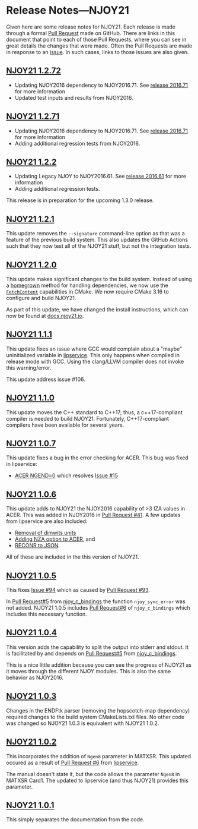 # Release Notes&mdash;NJOY21
Given here are some release notes for NJOY21. Each release is made through a formal [Pull Request](https://github.com/njoy/NJOY21/pulls) made on GitHub. There are links in this document that point to each of those Pull Requests, where you can see in great details the changes that were made. Often the Pull Requests are made in response to an [issue](https://github.com/njoy/NJOY21/issues). In such cases, links to those issues are also given.

## [NJOY21 1.2.72](https://github.com/njoy/NJOY21/pull/183)
- Updating NJOY2016 dependency to NJOY2016.71. See [release 2016.71](https://github.com/njoy/NJOY2016/releases/tag/2016.72) for more information
- Updated test inputs and results from NJOY2016.

## [NJOY21 1.2.71](https://github.com/njoy/NJOY21/pull/179)
- Updating NJOY2016 dependency to NJOY2016.71. See [release 2016.71](https://github.com/njoy/NJOY2016/releases/tag/2016.71) for more information
- Adding additional regression tests from NJOY2016.

## [NJOY21 1.2.2](https://github.com/njoy/NJOY21/pull/142)
- Updating Legacy NJOY to NJOY2016.61. See [release 2016.61](https://github.com/njoy/NJOY2016/releases/tag/2016.61) for more information
- Adding additional regression tests.

This release is in preparation for the upcoming 1.3.0 release.

## [NJOY21 1.2.1](https://github.com/njoy/NJOY21/pull/126)
This update removes the `--signature` command-line option as that was a feature of the previous build system. This also updates the GitHub Actions such that they now test all of the NJOY21 stuff, but not the integration tests.

## [NJOY21 1.2.0](https://github.com/njoy/NJOY21/pull/122)
This update makes significant changes to the build system. Instead of using a [homegrown](https://github.com/njoy/metaconfigure) method for handling dependencies, we now use the [`FetchContent`](https://cmake.org/cmake/help/v3.16/module/FetchContent.html) capabilities in CMake. We now require CMake 3.16 to configure and build NJOY21.

As part of this update, we have changed the install instructions, which can now be found at [docs.njoy21.io](https://docs.njoy21.io/install.html).

## [NJOY21 1.1.1](https://github.com/njoy/NJOY21/pull/107)
This update fixes an issue where GCC would complain about a "maybe" uninitialized variable in [lipservice](https://github.com/njoy/lipservice). This only happens when compiled in release mode with GCC. Using the clang/LLVM compiler does not invoke this warning/error.

This update address issue #106.

## [NJOY21 1.1.0](https://github.com/njoy/NJOY21/pull/104)
This update moves the C++ standard to C++17; thus, a c++17-compliant compiler is needed to build NJOY21. Fortunately, C++17-compliant compilers have been available for several years.

## [NJOY21 1.0.7](https://github.com/njoy/NJOY21/pull/101)
This update fixes a bug in the error checking for ACER. This bug was fixed in lipservice:

- [ACER NGEND=0](https://github.com/njoy/lipservice/pull/14) which resolves [Issue #15](https://github.com/njoy/lipservice/issues/15)

## [NJOY21 1.0.6](https://github.com/njoy/NJOY21/pull/99)
This update adds to NJOY21 the NJOY2016 capability of >3 IZA values in ACER. This was added in NJOY2016 in [Pull Request #41](https://github.com/njoy/NJOY2016/pull/141). A few updates from lipservice are also included:

- [Removal of dimwits units](https://github.com/njoy/lipservice/pull/10)
- [Adding NZA option to ACER](https://github.com/njoy/lipservice/pull/11), and
- [RECONR to JSON](https://github.com/njoy/lipservice/pull/12).

All of these are included in the this version of NJOY21.
## [NJOY21 1.0.5](https://github.com/njoy/NJOY21/pull/95)
This fixes [Issue \#94](https://github.com/njoy/NJOY21/issues/94) which as caused by [Pull Request \#93](https://github.com/njoy/NJOY21/pull/93).

In [Pull Request#5](https://github.com/njoy/njoy_c_bindings/pull/5) from [njoy_c_bindings](https://github.com/njoy/njoy_c_bindings) the function `njoy_sync_error` was not added. NJOY21 1.0.5 includes [Pull Request#6](https://github.com/njoy/njoy_c_bindings/pull/6) of `njoy_c_bindings` which includes this necessary function.

## [NJOY21 1.0.4](https://github.com/njoy/NJOY21/pull/93)
This version adds the capability to split the output into stderr and stdout. It is facilitated by and depends on [Pull Request#5](https://github.com/njoy/njoy_c_bindings/pull/5) from [njoy_c_bindings](https://github.com/njoy/njoy_c_bindings).

This is a nice little addition because you can see the progress of NJOY21 as it moves through the different NJOY modules. This is also the same behavior as NJOY2016.

## [NJOY21 1.0.3](https://github.com/njoy/NJOY21/pull/92)
Changes in the ENDFtk parser (removing the hopscotch-map dependency) required changes to the build system CMakeLists.txt files. No other code was changed so NJOY21 1.0.3 is equivalent with NJOY21 1.0.2.

## [NJOY21 1.0.2](https://github.com/njoy/NJOY21/pull/87/)
This incorporates the addition of `Ngen8` parameter in MATXSR. This updated occured as a result of [Pull Request \#6](https://github.com/njoy/lipservice/pull/6) from [lipservice](https://github.com/njoy/lipservice).

The manual doesn't state it, but the code allows the parameter `Ngen8` in MATXSR Card1. The updated to lipservice (and thus NJOY21) provides this parameter.

## [NJOY21 1.0.1](https://github.com/njoy/NJOY21/pull/92)
This simply separates the documentation from the code.
